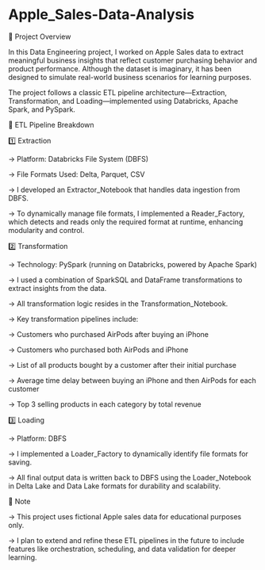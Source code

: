 # Apple_Sales-Data-Analysis

📌 Project Overview

In this Data Engineering project, I worked on Apple Sales data to extract meaningful business insights that reflect customer purchasing behavior and product performance. Although the dataset is imaginary, it has been designed to simulate real-world business scenarios for learning purposes.


The project follows a classic ETL pipeline architecture—Extraction, Transformation, and Loading—implemented using Databricks, Apache Spark, and PySpark.

🔧 ETL Pipeline Breakdown

1️⃣ Extraction

-> Platform: Databricks File System (DBFS)

-> File Formats Used: Delta, Parquet, CSV

-> I developed an Extractor_Notebook that handles data ingestion from DBFS.

-> To dynamically manage file formats, I implemented a Reader_Factory, which detects and reads only the required format at runtime, enhancing modularity and control.

2️⃣ Transformation

-> Technology: PySpark (running on Databricks, powered by Apache Spark)

-> I used a combination of SparkSQL and DataFrame transformations to extract insights from the data.

-> All transformation logic resides in the Transformation_Notebook.

-> Key transformation pipelines include:

-> Customers who purchased AirPods after buying an iPhone

-> Customers who purchased both AirPods and iPhone

-> List of all products bought by a customer after their initial purchase

-> Average time delay between buying an iPhone and then AirPods for each customer

-> Top 3 selling products in each category by total revenue

3️⃣ Loading

-> Platform: DBFS

-> I implemented a Loader_Factory to dynamically identify file formats for saving.

-> All final output data is written back to DBFS using the Loader_Notebook in Delta Lake and Data Lake formats for durability and scalability.

🚧 Note

-> This project uses fictional Apple sales data for educational purposes only.

-> I plan to extend and refine these ETL pipelines in the future to include features like orchestration, scheduling, and data validation for deeper learning.




